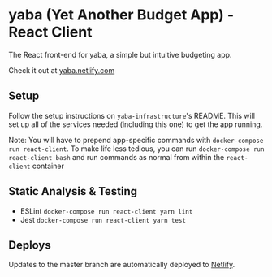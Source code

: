 # yaba (Yet Another Budget App) - React Client

The React front-end for yaba, a simple but intuitive budgeting app.

Check it out at [yaba.netlify.com](https://yaba.netlify.com)

## Setup

Follow the setup instructions on `yaba-infrastructure`'s README. This will set up all of the services needed (including this one) to get the app running.

Note: You will have to prepend app-specific commands with `docker-compose run react-client`. To make life less tedious, you can run `docker-compose run react-client bash` and run commands as normal from within the `react-client` container

## Static Analysis & Testing

- ESLint `docker-compose run react-client yarn lint`
- Jest `docker-compose run react-client yarn test`

## Deploys

Updates to the master branch are automatically deployed to [Netlify](https://www.netlify.com/).
